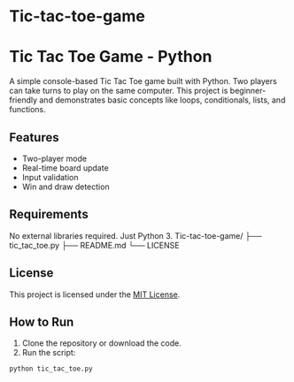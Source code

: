 # Tic-tac-toe-game
# Tic Tac Toe Game - Python

A simple console-based Tic Tac Toe game built with Python. Two players can take turns to play on the same computer. This project is beginner-friendly and demonstrates basic concepts like loops, conditionals, lists, and functions.

## Features

- Two-player mode
- Real-time board update
- Input validation
- Win and draw detection

## Requirements

No external libraries required. Just Python 3.
Tic-tac-toe-game/
├── tic_tac_toe.py
├── README.md
└── LICENSE
## License

This project is licensed under the [MIT License](LICENSE).

## How to Run

1. Clone the repository or download the code.
2. Run the script:
```bash
python tic_tac_toe.py
